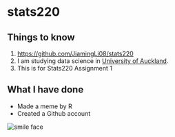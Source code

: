 # stats220
## Things to know
1. https://github.com/JiamingLi08/stats220
2. I am studying data science in [University of Auckland](https://www.auckland.ac.nz/en.html).
3. This is for Stats220 Assignment 1
## What I have done
* Made a meme by R
* Created a Github account


![smile face](https://user-images.githubusercontent.com/101034780/158910942-768417e2-84c3-4ac8-bd89-f9707ca030f7.png)
